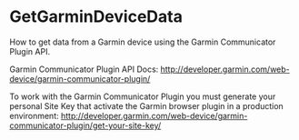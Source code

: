 GetGarminDeviceData
===================

How to get data from a Garmin device using the Garmin Communicator Plugin API.

Garmin Communicator Plugin API Docs:
http://developer.garmin.com/web-device/garmin-communicator-plugin/

To work with the Garmin Communicator Plugin you must generate your personal Site Key that activate the Garmin browser plugin in a production environment:
http://developer.garmin.com/web-device/garmin-communicator-plugin/get-your-site-key/
